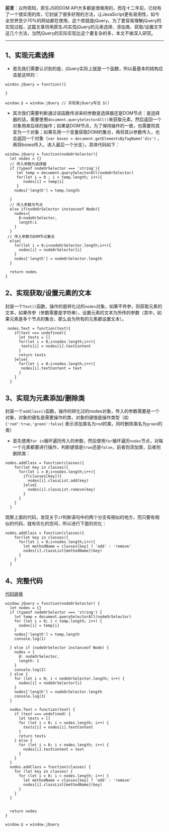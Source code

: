 **前言**：众所周知，原生JS的DOM API大多都是很难用的，而在十二年前，已经有了一个很实用的库，它封装了很多好用的方法，让JavaScript更有易用性，如今全世界至少70%的网站都在使用，这个库就是jQuery。为了更容易理解jQuery的实现过程，这篇文章将用原生JS实现jQuery的元素选择、添加类、获取/设置文字这几个方法，当然jQuery的实际实现比这个要复杂的多，本文不做深入研究。

---

## 1、实现元素选择
- 首先我们需要认识到的是，jQuery实际上就是一个函数，所以最基本的结构应该是这样的：
```
windos.jQuery = function(){
  
}

window.$ = window.jQuery // 实现类jQuery写法 $()
```
- 其次我们需要判断通过该函数传进来的参数是选择器还是DOM节点：是选择器的话，需要使用`document.querySelectorAll()`来获取元素，然后返回一个对象用来后续的操作；如果是DOM节点，为了保持操作的一致，也需要将其变为一个对象；如果先用一个变量获取DOM的集合，再将其以参数传入，也会返回一个对象（`var boxes = document.getElementsByTagName('div')` ，再将boxes传入，进入最后一个分支）。具体代码如下：
```
window.jQuery = function(nodeOrSelector){
  let nodes = {}
  // 传入参数为选择器
  if (typeof nodeOrSelector === 'string'){
     let temp = document.querySelectorAll(nodeOrSelector)
     for(let i = 0 ; i < temp.length; i++){
        nodes[i] = temp[i]
     }
    nodes['length'] = temp.length
    
  }
  // 传入参数为节点
  else if(nodeOrSelector instanceof Node){
    nodes={
      0:nodeOrSelector,
      length:1
    }
  }
 // 传入参数为DOM节点集合
  else{
    for(let i = 0;i<nodeOrSelector.length;i++){
      nodes[i] = nodeOrSelector[i]
    }
    nodes['length'] = nodeOrSelector.length
  }
  
  return nodes
}
```

## 2、实现获取/设置元素的文本
封装一个`Text()`函数，操作的是转化过的`nodes`对象，如果不传参，则获取元素的文本，如果传参（参数需要是字符串），设置元素的文本为所传的参数（其中，如果元素是多个节点的集合，那么会为所有的元素都设置文本）。
```
 nodes.Text = function(text){
    if(text === undefined){
      let texts = []
      for(let i = 0;i<nodes.length;i++){
       texts[i] = nodes[i].textContent
      }
      return texts
    }else{
      for(let i = 0;i<nodes.length;i++){
       nodes[i].textContent = text
      }
    }
  }
```

## 3、实现为元素添加/删除类

封装一个`addClass()`函数，操作的转化过的nodes对象，传入的参数需要是一个对象，对象的键名是需要操作的类，对象的键值是操作类型（如`{'red':true,'green':false}` 表示添加类名为`red`的类，同时删除类名为`green`的类）
- 首先使用`for in`循环遍历传入的参数，然后使用`for`循环遍历`nodes`节点，对每一个元素都要进行操作，判断键值是`true`还是`false`，前者则添加类，后者则删除类：
```
nodes.addClass = function(classes){
    for(let key in classes){
      for(let i = 0;i<nodes.length;i++){
        if(classes[key]){
          nodes[i].classList.add(key)
        }else{
          nodes[i].classList.remove(key)
        }
      }  
    }
  }
```
观察上面的代码，发现关于`if`判断语句中的两个分支有相似的地方，而只要有相似的代码，就有优化的空间，所以进行下面的优化：
```
nodes.addClass = function(classes){
    for(let key in classes){
      for(let i = 0;i<nodes.length;i++){
        let methodName = classes[key] ? 'add' : 'remove'
        nodes[i].classList[methodName](key)
      }  
    }
  }
```

## 4、完整代码
[代码链接](http://js.jirengu.com/vacucugotu/1/edit)

```
window.jQuery = function(nodeOrSelector) {
  let nodes = {}
  if (typeof nodeOrSelector === 'string') {
    let temp = document.querySelectorAll(nodeOrSelector)
    for (let i = 0; i < temp.length; i++) {
      nodes[i] = temp[i]
    }
    nodes['length'] = temp.length
    console.log(1)

  } else if (nodeOrSelector instanceof Node) {
    nodes = {
      0: nodeOrSelector,
      length: 1
    }
    console.log(2)
  } else {
    for (let i = 0; i < nodeOrSelector.length; i++) {
      nodes[i] = nodeOrSelector[i]
    }
    nodes['length'] = nodeOrSelector.length
    console.log(3)
  }

  nodes.Text = function(text) {
    if (text === undefined) {
      let texts = []
      for (let i = 0; i < nodes.length; i++) {
        texts[i] = nodes[i].textContent
      }
      return texts
    } else {
      for (let i = 0; i < nodes.length; i++) {
        nodes[i].textContent = text
      }
    }
  }
  nodes.addClass = function(classes) {
    for (let key in classes) {
      for (let i = 0; i < nodes.length; i++) {
        let methodName = classes[key] ? 'add' : 'remove'
        nodes[i].classList[methodName](key)
      }
    }
  }


  return nodes
}

window.$ = window.jQuery
```


